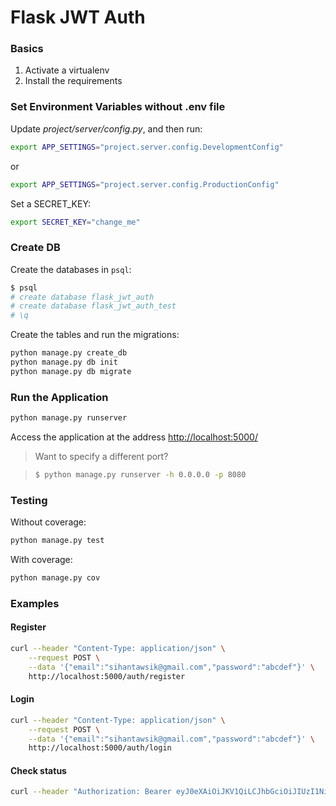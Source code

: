 # Flask JWT Auth

### Basics

1. Activate a virtualenv
2. Install the requirements

### Set Environment Variables without .env file

Update *project/server/config.py*, and then run:

```sh
export APP_SETTINGS="project.server.config.DevelopmentConfig"
```

or

```sh
export APP_SETTINGS="project.server.config.ProductionConfig"
```

Set a SECRET_KEY:

```sh
export SECRET_KEY="change_me"
```

### Create DB

Create the databases in `psql`:

```sh
$ psql
# create database flask_jwt_auth
# create database flask_jwt_auth_test
# \q
```

Create the tables and run the migrations:

```sh
python manage.py create_db
python manage.py db init
python manage.py db migrate
```

### Run the Application

```sh
python manage.py runserver
```

Access the application at the address [http://localhost:5000/](http://localhost:5000/)

> Want to specify a different port?

> ```sh
> $ python manage.py runserver -h 0.0.0.0 -p 8080
> ```

### Testing

Without coverage:

```sh
python manage.py test
```

With coverage:

```sh
python manage.py cov
```

### Examples

#### Register

```sh
curl --header "Content-Type: application/json" \
    --request POST \
    --data '{"email":"sihantawsik@gmail.com","password":"abcdef"}' \
    http://localhost:5000/auth/register
```

#### Login

```sh
curl --header "Content-Type: application/json" \
    --request POST \
    --data '{"email":"sihantawsik@gmail.com","password":"abcdef"}' \
    http://localhost:5000/auth/login
```

#### Check status

```sh
curl --header "Authorization: Bearer eyJ0eXAiOiJKV1QiLCJhbGciOiJIUzI1NiJ9.eyJleHAiOjE1ODY1Mzk5NjksImlhdCI6MTU4NjUzOTM2OSwic3ViIjoxfQ.wE8_sQvhgcIBjxpsyUi6KZWAJhajqWvsdEeWbtYnuq8" --header "Content-Type: text/plain" --request GET http://localhost:5000/auth/status
```
